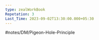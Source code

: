 ```yaml
---
type: zealWorkBook
Repetation: 3
Last_Time: 2023-09-02T13:30:00.000+05:30
---
```

#notes/DM/Pigeon-Hole-Principle
